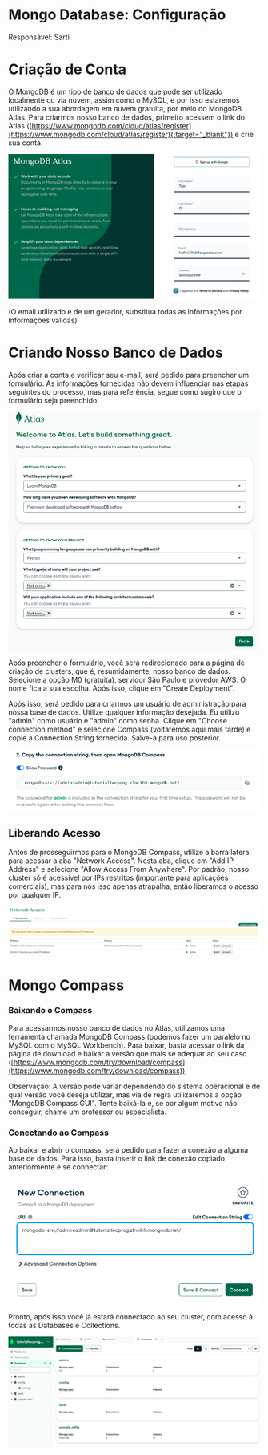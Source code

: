 # Mongo Database: Configuração

Responsável: Sarti

# Criação de Conta

O MongoDB é um tipo de banco de dados que pode ser utilizado localmente ou via nuvem, assim como o MySQL, e por isso estaremos utilizando a sua abordagem em nuvem gratuita, por meio do MongoDB Atlas. Para criarmos nosso banco de dados, primeiro acessem o link do Atlas ([https://www.mongodb.com/cloud/atlas/register](https://www.mongodb.com/cloud/atlas/register){:target="_blank"}) e crie sua conta.

![Untitled](configuracao/config0.png)

(O email utilizado é de um gerador, substitua todas as informações por informações validas)

# Criando Nosso Banco de Dados

Após criar a conta e verificar seu e-mail, será pedido para preencher um formulário. As informações fornecidas não devem influenciar nas etapas seguintes do processo, mas para referência, segue como sugiro que o formulário seja preenchido:

![Untitled](configuracao/config1.png)

Após preencher o formulário, você será redirecionado para a página de criação de clusters, que é, resumidamente, nosso banco de dados. Selecione a opção M0 (gratuita), servidor São Paulo e provedor AWS. O nome fica a sua escolha. Após isso, clique em "Create Deployment".

Após isso, será pedido para criarmos um usuário de administração para nossa base de dados. Utilize qualquer informação desejada. Eu utilizo "admin" como usuário e "admin" como senha. Clique em "Choose connection method" e selecione Compass (voltaremos aqui mais tarde) e copie a Connection String fornecida. Salve-a para uso posterior.

![Untitled](configuracao/config2.png)

## Liberando Acesso

Antes de prosseguirmos para o MongoDB Compass, utilize a barra lateral para acessar a aba "Network Access". Nesta aba, clique em "Add IP Address" e selecione "Allow Access From Anywhere". Por padrão, nosso cluster só é acessível por IPs restritos (importante para aplicações comerciais), mas para nós isso apenas atrapalha, então liberamos o acesso por qualquer IP.

![Untitled](configuracao/config3.png)

# Mongo Compass

### Baixando o Compass

Para acessarmos nosso banco de dados no Atlas, utilizamos uma ferramenta chamada MongoDB Compass (podemos fazer um paralelo no MySQL com o MySQL Workbench). Para baixar, basta acessar o link da página de download e baixar a versão que mais se adequar ao seu caso ([https://www.mongodb.com/try/download/compass](https://www.mongodb.com/try/download/compass)).

Observação: A versão pode variar dependendo do sistema operacional e de qual versão você deseja utilizar, mas via de regra utilizaremos a opção "MongoDB Compass GUI". Tente baixá-la e, se por algum motivo não conseguir, chame um professor ou especialista.

### Conectando ao Compass

Ao baixar e abrir o compass, será pedido para fazer a conexão a alguma base de dados. Para isso, basta inserir o link de conexão copiado anteriormente e se connectar:

![Untitled](configuracao/config4.png)

Pronto, após isso você já estará connectado ao seu cluster, com acesso à todas as Databases e Collections.

![Untitled](configuracao/config5.png)

<!-- # Conectando ao Python

Para conectarmos nosso banco de dados ao MongoDB, devemos utilizar uma das seguintes bibliotecas: "pymongo" ou "flask-pymongo". Ambas podem ser baixadas via pip. Baixe APENAS UMA delas.

Observação: Existem outras bibliotecas também, como a Djongo (focada em conectar Django com MongoDB), mas para fins do curso, nos interessa apenas estas 2 bibliotecas, sendo pymongo uma versão universal de Python com MongoDB e flask-pymongo uma versão levemente adaptada para se encaixar melhor com Flask (diferenças mínimas). Utilize a que preferir.

Após baixar a biblioteca de sua escolha, devemos fazer a conexão via string. Segue um código exemplo utilizando a biblioteca pymongo, retirado da "Sprint Session 2023.2 - Delta Goal Grupo 1":

![Untitled](configuracao/config6.png)

Ignore os códigos relacionados à certifi e jwt. -->